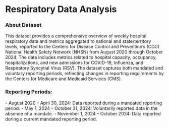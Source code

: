 # Respiratory Data Analysis
### About Dataset
<p>This dataset provides a comprehensive overview of weekly hospital respiratory data and metrics aggregated to national and state/territory levels, reported to the Centers for Disease Control and Prevention’s (CDC) National Health Safety Network (NHSN) from August 2020 through October 2024. The data includes metrics related to hospital capacity, occupancy, hospitalizations, and new admissions for COVID-19, Influenza, and Respiratory Syncytial Virus (RSV). The dataset captures both mandated and voluntary reporting periods, reflecting changes in reporting requirements by the Centers for Medicare and Medicaid Services (CMS).</p>

### Reporting Periods:
<p>
- August 2020 – April 30, 2024: Data reported during a mandated reporting period.
- May 1, 2024 – October 31, 2024: Voluntarily reported data in the absence of a mandate.
- November 1, 2024 – October 2024: Data reported during a current mandated reporting period.
</p>